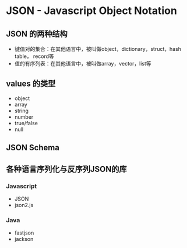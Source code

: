 # JSON - Javascript Object Notation

## JSON 的两种结构
- 键值对的集合：在其他语言中，被叫做object，dictionary，struct，hash table， record等
- 值的有序列表：在其他语言中，被叫做array，vector，list等

## values 的类型
- object
- array
- string
- number
- true/false
- null

## JSON Schema


## 各种语言序列化与反序列JSON的库
### Javascript
- JSON
- json2.js

### Java
- fastjson
- jackson